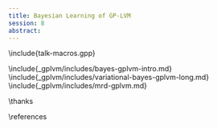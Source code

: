 ```yaml
---
title: Bayesian Learning of GP-LVM
session: 8
abstract:
---
```


\include{talk-macros.gpp}

\include{_gplvm/includes/bayes-gplvm-intro.md}
\include{_gplvm/includes/variational-bayes-gplvm-long.md}
\include{_gplvm/includes/mrd-gplvm.md}

\thanks

\references
